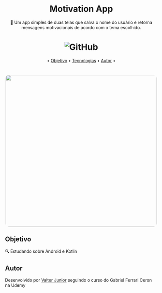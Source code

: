 <h1 align="center">Motivation App </h1>


<p align="center"> 🚀 Um app simples de duas telas que salva o nome do usuário e retorna mensagens motivacionais de acordo com o tema escolhido.</p>

<h1 align="center"><img alt="GitHub" src="https://img.shields.io/github/license/valtercfjunior/portfolio"></h1>

<p align="center">•
 <a href="#objetivo">Objetivo</a> •
 <a href="#tecnologias">Tecnologias</a> • 
 <a href="#autor">Autor</a> •
</p>



<h1 align="center">
    <img src="./assets/api1.png" style="width: 500px; border-radius:10px " >
    
    
</h1>

## **Objetivo**

<p> 🔍 Estudando sobre Android e Kotlin </p>



## **Autor**

<p> Desenvolvido por <a href="https://github.com/valtercfjunior">Valter Junior</a> seguindo o curso do Gabriel Ferrari Ceron na Udemy </p>

